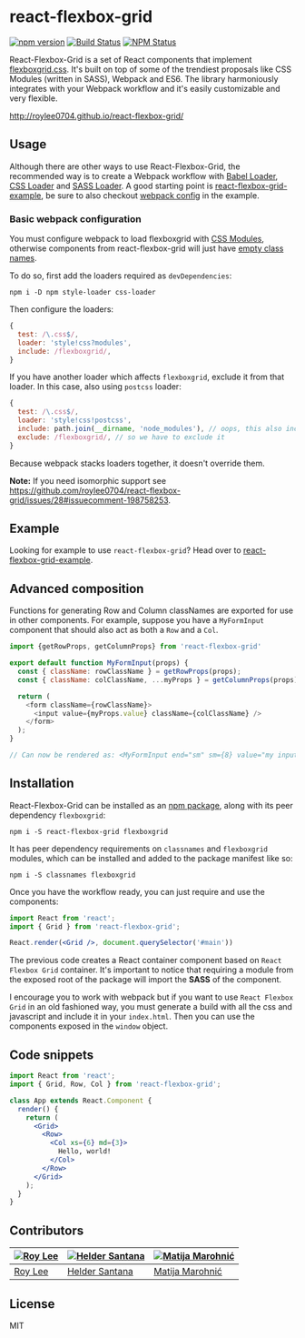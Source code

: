 # react-flexbox-grid
[![npm version](https://badge.fury.io/js/react-flexbox-grid.svg)](https://badge.fury.io/js/react-flexbox-grid)
[![Build Status](https://travis-ci.org/roylee0704/react-flexbox-grid.svg)](https://travis-ci.org/roylee0704/react-flexbox-grid)
[![NPM Status](http://img.shields.io/npm/dm/react-flexbox-grid.svg?style=flat-square)](https://www.npmjs.org/package/react-flexbox-grid)


React-Flexbox-Grid is a set of React components that implement [flexboxgrid.css](https://goo.gl/imrHBZ). It's built on top of some of the trendiest proposals like CSS Modules (written in SASS), Webpack and ES6. The library harmoniously integrates with your Webpack workflow and it's easily customizable and very flexible.


http://roylee0704.github.io/react-flexbox-grid/


Usage
-----

Although there are other ways to use React-Flexbox-Grid, the recommended way is to create a Webpack workflow with [Babel Loader](https://github.com/babel/babel-loader), [CSS Loader](https://github.com/webpack/css-loader) and [SASS Loader](https://github.com/jtangelder/sass-loader). A good starting point is [react-flexbox-grid-example](https://github.com/roylee0704/react-flexbox-grid-example), be sure to also checkout [webpack config](https://github.com/roylee0704/react-flexbox-grid-example/blob/master/webpack.config.js) in the example.



### Basic webpack configuration

You must configure webpack to load flexboxgrid with [CSS Modules](https://github.com/webpack/css-loader#css-modules), otherwise components from react-flexbox-grid will just have [empty class names](https://github.com/roylee0704/react-flexbox-grid/issues/21).

To do so, first add the loaders required as `devDependencies`:

```
npm i -D npm style-loader css-loader
```

Then configure the loaders:

```js
{
  test: /\.css$/,
  loader: 'style!css?modules',
  include: /flexboxgrid/,
}
```

If you have another loader which affects `flexboxgrid`, exclude it from that loader. In this case, also using `postcss` loader:

```js
{
  test: /\.css$/,
  loader: 'style!css!postcss',
  include: path.join(__dirname, 'node_modules'), // oops, this also includes flexboxgrid
  exclude: /flexboxgrid/, // so we have to exclude it
}
```

Because webpack stacks loaders together, it doesn't override them.

**Note:** If you need isomorphic support see https://github.com/roylee0704/react-flexbox-grid/issues/28#issuecomment-198758253.

Example
-------
Looking for example to use `react-flexbox-grid`? Head over to [react-flexbox-grid-example](https://github.com/roylee0704/react-flexbox-grid-example).


Advanced composition
-------
Functions for generating Row and Column classNames are exported for use in other components.  For example, suppose you have a `MyFormInput` component that should also act as both a `Row` and a `Col`.

```js
import {getRowProps, getColumnProps} from 'react-flexbox-grid'

export default function MyFormInput(props) {
  const { className: rowClassName } = getRowProps(props);
  const { className: colClassName, ...myProps } = getColumnProps(props);

  return (
    <form className={rowClassName}>
      <input value={myProps.value} className={colClassName} />
    </form>
  );
}

// Can now be rendered as: <MyFormInput end="sm" sm={8} value="my input value" />
```



Installation
------------

React-Flexbox-Grid can be installed as an [npm package](https://www.npmjs.com/package/react-flexbox-grid), along with its peer dependency `flexboxgrid`:

```
npm i -S react-flexbox-grid flexboxgrid
```

It has peer dependency requirements on `classnames` and `flexboxgrid` modules, which can be installed and added to the package manifest like so:

```
npm i -S classnames flexboxgrid
```

Once you have the workflow ready, you can just require and use the components:

```jsx
import React from 'react';
import { Grid } from 'react-flexbox-grid';

React.render(<Grid />, document.querySelector('#main'))
```

The previous code creates a React container component based on `React Flexbox Grid` container. It's important to notice that requiring a module from the exposed root of the package will import the **SASS** of the component.


I encourage you to work with webpack but if you want to use `React Flexbox Grid` in an old fashioned way, you must generate a build with all the css and javascript and include it in your `index.html`. Then you can use the components exposed in the `window` object.


Code snippets
------------
```jsx
import React from 'react';
import { Grid, Row, Col } from 'react-flexbox-grid';

class App extends React.Component {
  render() {
    return (
      <Grid>
        <Row>
          <Col xs={6} md={3}>
            Hello, world!
          </Col>
        </Row>
      </Grid>
    );
  }
}
```
Contributors
-----------
[![Roy Lee](https://avatars0.githubusercontent.com/u/3850661?v=3&s=144)](https://github.com/roylee0704/) | [![Helder Santana](https://avatars1.githubusercontent.com/u/134727?v=3&s=144)](https://github.com/heldr/) | [![Matija Marohnić](https://avatars2.githubusercontent.com/u/471278?v=3&s=144)](https://github.com/silvenon)
---|---|---
[Roy Lee](https://github.com/roylee0704) | [Helder Santana](https://github.com/heldr/) | [Matija Marohnić](https://github.com/silvenon)

License
-------
MIT
